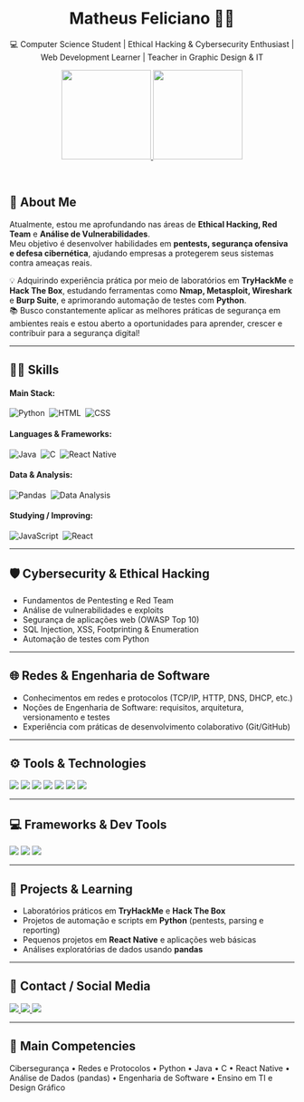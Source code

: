 <div align="center">
  <h1>Matheus Feliciano 🧡🖤</h1>
  <p>💻 Computer Science Student | Ethical Hacking & Cybersecurity Enthusiast | Web Development Learner | Teacher in Graphic Design & IT</p>
  
  <a href="https://github.com/mattheusfeliciano">
    <img height="158em" src="https://github-readme-stats.vercel.app/api?username=mattheusfeliciano&show_icons=true&theme=dark&include_all_commits=true&count_private=true"/>
    <img height="158em" src="https://github-readme-stats.vercel.app/api/top-langs/?username=mattheusfeliciano&layout=compact&langs_count=7&theme=dark"/>
  </a>
</div>

&nbsp;
&nbsp;

## 🚀 About Me

Atualmente, estou me aprofundando nas áreas de **Ethical Hacking, Red Team** e **Análise de Vulnerabilidades**.  
Meu objetivo é desenvolver habilidades em **pentests, segurança ofensiva e defesa cibernética**, ajudando empresas a protegerem seus sistemas contra ameaças reais.

💡 Adquirindo experiência prática por meio de laboratórios em **TryHackMe** e **Hack The Box**, estudando ferramentas como **Nmap, Metasploit, Wireshark** e **Burp Suite**, e aprimorando automação de testes com **Python**.  
📚 Busco constantemente aplicar as melhores práticas de segurança em ambientes reais e estou aberto a oportunidades para aprender, crescer e contribuir para a segurança digital!

---

## 👨‍💻 Skills

#### Main Stack:
![Python](https://img.shields.io/badge/Python-14354C?style=for-the-badge&logo=python&logoColor=white)&nbsp;
![HTML](https://img.shields.io/badge/HTML5-E34F26?style=for-the-badge&logo=html5&logoColor=white)&nbsp;
![CSS](https://img.shields.io/badge/CSS3-1572B6?style=for-the-badge&logo=css3&logoColor=white)&nbsp;

#### Languages & Frameworks:
![Java](https://img.shields.io/badge/Java-ED8B00?style=for-the-badge&logo=java&logoColor=white)&nbsp;
![C](https://img.shields.io/badge/C-00599C?style=for-the-badge&logo=c&logoColor=white)&nbsp;
![React Native](https://img.shields.io/badge/React_Native-20232A?style=for-the-badge&logo=react&logoColor=61DAFB)&nbsp;

#### Data & Analysis:
![Pandas](https://img.shields.io/badge/pandas-150458?style=for-the-badge&logo=pandas&logoColor=white)&nbsp;
![Data Analysis](https://img.shields.io/badge/Data_Analysis-00A3E0?style=for-the-badge&logo=googleanalytics&logoColor=white)&nbsp;

#### Studying / Improving:
![JavaScript](https://img.shields.io/badge/JavaScript-F7DF1E?style=for-the-badge&logo=javascript&logoColor=black)&nbsp;
![React](https://img.shields.io/badge/React-20232A?style=for-the-badge&logo=react&logoColor=61DAFB)&nbsp;

---

## 🛡 Cybersecurity & Ethical Hacking
- Fundamentos de Pentesting e Red Team  
- Análise de vulnerabilidades e exploits  
- Segurança de aplicações web (OWASP Top 10)  
- SQL Injection, XSS, Footprinting & Enumeration  
- Automação de testes com Python

---

## 🌐 Redes & Engenharia de Software
- Conhecimentos em redes e protocolos (TCP/IP, HTTP, DNS, DHCP, etc.)  
- Noções de Engenharia de Software: requisitos, arquitetura, versionamento e testes  
- Experiência com práticas de desenvolvimento colaborativo (Git/GitHub)

---

## ⚙ Tools & Technologies
<div>
  <img src="https://img.shields.io/badge/Kali_Linux-000000?style=for-the-badge&logo=kali-linux&logoColor=white" />
  <img src="https://img.shields.io/badge/Nmap-CE0000?style=for-the-badge&logo=nmap&logoColor=white" />
  <img src="https://img.shields.io/badge/Metasploit-FF2D00?style=for-the-badge&logo=metasploit&logoColor=white" />
  <img src="https://img.shields.io/badge/Wireshark-1F5B99?style=for-the-badge&logo=wireshark&logoColor=white" />
  <img src="https://img.shields.io/badge/Burp_Suite-F15D22?style=for-the-badge&logo=burpsuite&logoColor=white" />
  <img src="https://img.shields.io/badge/Python-14354C?style=for-the-badge&logo=python&logoColor=white" />
  <img src="https://img.shields.io/badge/Pandas-150458?style=for-the-badge&logo=pandas&logoColor=white" />
</div>

---

## 💻 Frameworks & Dev Tools
<div>
  <img src="https://img.shields.io/badge/Visual_Studio_Code-0078D4?style=for-the-badge&logo=visual%20studio%20code&logoColor=white" />
  <img src="https://img.shields.io/badge/Colab-F9AB00?style=for-the-badge&logo=googlecolab&color=525252" />
  <img src="https://img.shields.io/badge/Git-GitHub?style=for-the-badge&logo=git&logoColor=white" />
</div>

---

## 📁 Projects & Learning
- Laboratórios práticos em **TryHackMe** e **Hack The Box**  
- Projetos de automação e scripts em **Python** (pentests, parsing e reporting)  
- Pequenos projetos em **React Native** e aplicações web básicas  
- Análises exploratórias de dados usando **pandas**

---

## 📱 Contact / Social Media
<div> 
  
  <a href="mailto:matheusfeliciano@protonmail.com">
    <img src="https://img.shields.io/badge/-Gmail-%23333?style=for-the-badge&logo=gmail&logoColor=white">
  </a>
  <a href="https://www.linkedin.com/in/matheus-feliciano-674551353/" target="_blank">
    <img src="https://img.shields.io/badge/-LinkedIn-%230077B5?style=for-the-badge&logo=linkedin&logoColor=white">
  </a>
  <a href="https://github.com/mattheusfeliciano" target="_blank">
    <img src="https://img.shields.io/badge/-GitHub-%23000000?style=for-the-badge&logo=github&logoColor=white">
  </a>
</div>

---

## 📌 Main Competencies
Cibersegurança • Redes e Protocolos • Python • Java • C • React Native • Análise de Dados (pandas) • Engenharia de Software • Ensino em TI e Design Gráfico
